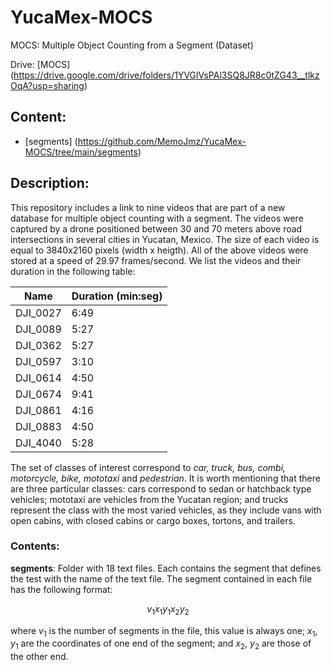 # YucaMex-MOCS
MOCS: Multiple Object Counting from a Segment (Dataset)

Drive: [MOCS] (https://drive.google.com/drive/folders/1YVGlVsPAl3SQ8JR8c0tZG43__tlkzOqA?usp=sharing)

## Content:
- [segments] (https://github.com/MemoJmz/YucaMex-MOCS/tree/main/segments)

## Description:

This repository includes a link to nine videos that are part of a new database for multiple object counting with a segment. The videos were captured by a drone positioned between 30 and 70 meters above road intersections in several cities in Yucatan, Mexico. The size of each video is equal to 3840x2160 pixels (width x heigth). All of the above videos were stored at a speed of 29.97 frames/second. We list the videos and their duration in the following table:

| **Name** | **Duration (min:seg)** |
|----------|--------------|
| DJI_0027 |     6:49     |
| DJI_0089 |     5:27     |
| DJI_0362 |     5:27     |
| DJI_0597 |     3:10     |
| DJI_0614 |     4:50     |
| DJI_0674 |     9:41     |
| DJI_0861 |     4:16     |
| DJI_0883 |     4:50     |
| DJI_4040 |     5:28     |
  
The set of classes of interest correspond to *car, truck, bus, combi, motorcycle, bike, mototaxi* and *pedestrian*. It is worth mentioning that there are three particular classes: cars correspond to sedan or hatchback type vehicles; mototaxi are vehicles from the Yucatan region; and trucks represent the class with the most varied vehicles, as they include vans with open cabins, with closed cabins or cargo boxes, tortons, and trailers.

### Contents:

**segments**: Folder with 18 text files. Each contains the segment that defines the test with the name of the text file. The segment contained in each file has the following format:

$$
v_1
x_1 y_1
x_2 y_2
$$

where $v_1$ is the number of segments in the file, this value is always one; $x_1$, $y_1$ are the coordinates of one end of the segment; and $x_2$, $y_2$ are those of the other end.
